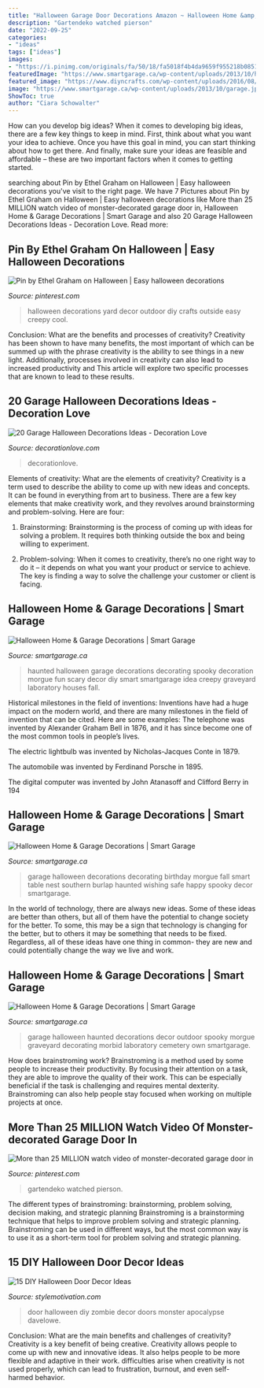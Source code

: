 ```yaml
---
title: "Halloween Garage Door Decorations Amazon ~ Halloween Home &amp; Garage Decorations"
description: "Gartendeko watched pierson"
date: "2022-09-25"
categories:
- "ideas"
tags: ["ideas"]
images:
- "https://i.pinimg.com/originals/fa/50/18/fa5018f4b4da9659f955218b08511738.jpg"
featuredImage: "https://www.smartgarage.ca/wp-content/uploads/2013/10/halloweengarage.jpg"
featured_image: "https://www.diyncrafts.com/wp-content/uploads/2016/08/17-zombie-door-515x1024.jpg"
image: "https://www.smartgarage.ca/wp-content/uploads/2013/10/garage.jpg"
ShowToc: true
author: "Ciara Schowalter"
---
```



How can you develop big ideas?
When it comes to developing big ideas, there are a few key things to keep in mind. First, think about what you want your idea to achieve. Once you have this goal in mind, you can start thinking about how to get there. And finally, make sure your ideas are feasible and affordable – these are two important factors when it comes to getting started.

	

		
searching about Pin by Ethel Graham on Halloween | Easy halloween decorations you've visit to the right page. We have 7 Pictures about Pin by Ethel Graham on Halloween | Easy halloween decorations like More than 25 MILLION watch video of monster-decorated garage door in, Halloween Home &amp; Garage Decorations | Smart Garage and also 20 Garage Halloween Decorations Ideas - Decoration Love. Read more:
		
    
## Pin By Ethel Graham On Halloween | Easy Halloween Decorations

<img loading=lazy src="https://i.pinimg.com/originals/dd/24/e6/dd24e676d54e9e2b63fc4b5a08008469.jpg" onerror="this.onerror=null;this.src='https://tse2.mm.bing.net/th?id=OIP.HcrwazrKXgdejCfSWrnQDQHaJ4&amp;pid=15.1';" alt="Pin by Ethel Graham on Halloween | Easy halloween decorations">

_Source: pinterest.com_

>halloween decorations yard decor outdoor diy crafts outside easy creepy cool. 

	

Conclusion: What are the benefits and processes of creativity?
Creativity has been shown to have many benefits, the most important of which can be summed up with the phrase creativity is the ability to see things in a new light. Additionally, processes involved in creativity can also lead to increased productivity and This article will explore two specific processes that are known to lead to these results.

    
## 20 Garage Halloween Decorations Ideas - Decoration Love

<img loading=lazy src="http://www.decorationlove.com/wp-content/uploads/2016/05/Garage-Door-Halloween-Decorations.jpg" onerror="this.onerror=null;this.src='https://tse1.mm.bing.net/th?id=OIP.L5Zmc9wU1tMeBOZR4xdDxQHaJ4&amp;pid=15.1';" alt="20 Garage Halloween Decorations Ideas - Decoration Love">

_Source: decorationlove.com_

>decorationlove. 

	

Elements of creativity: What are the elements of creativity?
Creativity is a term used to describe the ability to come up with new ideas and concepts. It can be found in everything from art to business. There are a few key elements that make creativity work, and they revolves around brainstorming and problem-solving. Here are four:
1. Brainstorming: Brainstorming is the process of coming up with ideas for solving a problem. It requires both thinking outside the box and being willing to experiment.

2. Problem-solving: When it comes to creativity, there’s no one right way to do it – it depends on what you want your product or service to achieve. The key is finding a way to solve the challenge your customer or client is facing.


    
## Halloween Home &amp; Garage Decorations | Smart Garage

<img loading=lazy src="https://www.smartgarage.ca/wp-content/uploads/2013/10/halloweengarage.jpg" onerror="this.onerror=null;this.src='https://tse4.mm.bing.net/th?id=OIP.QvOTBb852ucAF7sfas143gHaFi&amp;pid=15.1';" alt="Halloween Home &amp; Garage Decorations | Smart Garage">

_Source: smartgarage.ca_

>haunted halloween garage decorations decorating spooky decoration morgue fun scary decor diy smart smartgarage idea creepy graveyard laboratory houses fall. 

	

Historical milestones in the field of inventions:
Inventions have had a huge impact on the modern world, and there are many milestones in the field of invention that can be cited. Here are some examples:
The telephone was invented by Alexander Graham Bell in 1876, and it has since become one of the most common tools in people’s lives.

The electric lightbulb was invented by Nicholas-Jacques Conte in 1879.

The automobile was invented by Ferdinand Porsche in 1895. 

The digital computer was invented by John Atanasoff and Clifford Berry in 194
    
## Halloween Home &amp; Garage Decorations | Smart Garage

<img loading=lazy src="https://www.smartgarage.ca/wp-content/uploads/2013/10/garage.jpg" onerror="this.onerror=null;this.src='https://tse2.mm.bing.net/th?id=OIP.TAM4XrTI7S7oLM5Hs2MZpQHaEK&amp;pid=15.1';" alt="Halloween Home &amp; Garage Decorations | Smart Garage">

_Source: smartgarage.ca_

>garage halloween decorations decorating birthday morgue fall smart table nest southern burlap haunted wishing safe happy spooky decor smartgarage. 

	

In the world of technology, there are always new ideas. Some of these ideas are better than others, but all of them have the potential to change society for the better. To some, this may be a sign that technology is changing for the better, but to others it may be something that needs to be fixed. Regardless, all of these ideas have one thing in common- they are new and could potentially change the way we live and work.

    
## Halloween Home &amp; Garage Decorations | Smart Garage

<img loading=lazy src="https://www.smartgarage.ca/wp-content/uploads/2013/10/30637.jpg" onerror="this.onerror=null;this.src='https://tse4.mm.bing.net/th?id=OIP.ZKh5QVuiZ7_ZlZzxmq31bAHaFj&amp;pid=15.1';" alt="Halloween Home &amp; Garage Decorations | Smart Garage">

_Source: smartgarage.ca_

>garage halloween haunted decorations decor outdoor spooky morgue graveyard decorating morbid laboratory cemetery own smartgarage. 

	

How does brainstroming work?
Brainstroming is a method used by some people to increase their productivity. By focusing their attention on a task, they are able to improve the quality of their work. This can be especially beneficial if the task is challenging and requires mental dexterity. Brainstroming can also help people stay focused when working on multiple projects at once.

    
## More Than 25 MILLION Watch Video Of Monster-decorated Garage Door In

<img loading=lazy src="https://i.pinimg.com/originals/fa/50/18/fa5018f4b4da9659f955218b08511738.jpg" onerror="this.onerror=null;this.src='https://tse2.mm.bing.net/th?id=OIP.SnJMcZS97JmOKZUyqj8AaQHaJ3&amp;pid=15.1';" alt="More than 25 MILLION watch video of monster-decorated garage door in">

_Source: pinterest.com_

>gartendeko watched pierson. 

	

The different types of brainstroming: brainstorming, problem solving, decision making, and strategic planning
Brainstroming is a brainstorming technique that helps to improve problem solving and strategic planning. Brainstroming can be used in different ways, but the most common way is to use it as a short-term tool for problem solving and strategic planning.

    
## 15 DIY Halloween Door Decor Ideas

<img loading=lazy src="https://www.diyncrafts.com/wp-content/uploads/2016/08/17-zombie-door-515x1024.jpg" onerror="this.onerror=null;this.src='https://tse2.mm.bing.net/th?id=OIP.adNnqN8DwVlrJC4Vk9DwNQHaOu&amp;pid=15.1';" alt="15 DIY Halloween Door Decor Ideas">

_Source: stylemotivation.com_

>door halloween diy zombie decor doors monster apocalypse davelowe. 

	

Conclusion: What are the main benefits and challenges of creativity?
Creativity is a key benefit of being creative. Creativity allows people to come up with new and innovative ideas. It also helps people to be more flexible and adaptive in their work. difficulties arise when creativity is not used properly, which can lead to frustration, burnout, and even self- harmed behavior.

